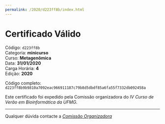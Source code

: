 ```yaml
---
permalink: /2020/d223ff8b/index.html
---
```


# Certificado Válido

Código: `d223ff8b`<br>
Categoria: **minicurso**<br>
Curso: **Metagenômica**<br>
Data: **31/01/2020**<br>
Carga Horária: **4**<br>
Edição: **2020**<br>


Código completo: `d223ff8b9b9810a7092eac966911187c79b8d5dbdf85a6fa55f7332db092458a`


Este certificado foi expedido pela Comissão organizadora do *IV Curso de Verão em Bioinformática da UFMG*.

----

Qualquer dúvida contacte a [_Comissão Organizadora_](<mailto:cursobioinfoufmg@gmail.com$subject=[Certificados]>)

